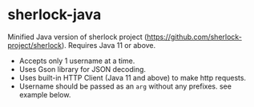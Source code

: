 # sherlock-java
Minified Java version of sherlock project (https://github.com/sherlock-project/sherlock). Requires Java 11 or above.
- Accepts only 1 username at a time. 
- Uses Gson library for JSON decoding.
- Uses built-in HTTP Client (Java 11 and above) to make http requests.
- Username should be passed as an `arg` without any prefixes. see example below.
